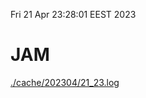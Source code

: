 Fri 21 Apr 23:28:01 EEST 2023
# JAM
<a href='./cache/202304/21_23.log'>./cache/202304/21_23.log</a>
